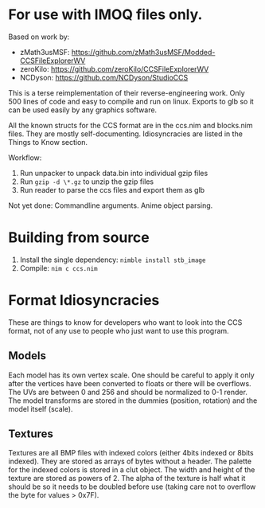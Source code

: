 # For use with IMOQ files only.

Based on work by:
* zMath3usMSF: https://github.com/zMath3usMSF/Modded-CCSFileExplorerWV
* zeroKilo:    https://github.com/zeroKilo/CCSFileExplorerWV
* NCDyson:     https://github.com/NCDyson/StudioCCS

This is a terse reimplementation of their reverse-engineering work.
Only 500 lines of code and easy to compile and run on linux.
Exports to glb so it can be used easily by any graphics software.

All the known structs for the CCS format are in the ccs.nim and blocks.nim files. They are mostly self-documenting. Idiosyncracies are listed in the Things to Know section.

Workflow:
1. Run unpacker to unpack data.bin into individual gzip files
2. Run `gzip -d \*.gz` to unzip the gzip files
3. Run reader to parse the ccs files and export them as glb

Not yet done:
	Commandline arguments.
	Anime object parsing.

# Building from source

1. Install the single dependency: `nimble install stb_image`
2. Compile: `nim c ccs.nim`

# Format Idiosyncracies

These are things to know for developers who want to look into the CCS format, not of any use to people who just want to use this program.

## Models

Each model has its own vertex scale. One should be careful to apply it only after the vertices have been converted to floats or there will be overflows.
The UVs are between 0 and 256 and should be normalized to 0-1 render.
The model transforms are stored in the dummies (position, rotation) and the model itself (scale).

## Textures

Textures are all BMP files with indexed colors (either 4bits indexed or 8bits indexed). They are stored as arrays of bytes without a header. The palette for the indexed colors is stored in a clut object.
The width and height of the texture are stored as powers of 2.
The alpha of the texture is half what it should be so it needs to be doubled before use (taking care not to overflow the byte for values > 0x7F).
